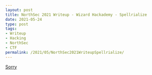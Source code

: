 ```yaml
---
layout: post
title: NorthSec 2021 Writeup - Wizard Hackademy - Spellrialize
date: 2021-05-24
type: post
tags:
- Writeup
- Hacking
- NorthSec
- CTF
permalink: /2021/05/NorthSec2021WriteupSpellrialize/
---
```


[Sorry](https://www.youtube.com/watch?v=dQw4w9WgXcQ&themeRefresh=1)